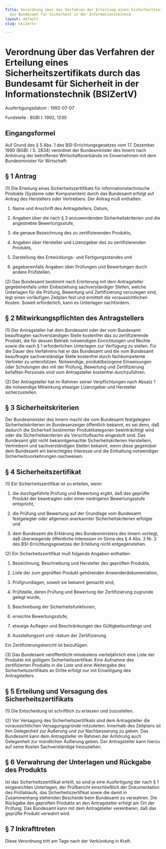 ```yaml
---
Title: Verordnung über das Verfahren der Erteilung eines Sicherheitszertifikats durch
  das Bundesamt für Sicherheit in der Informationstechnik
layout: default
slug: bsizertv

---
```


# Verordnung über das Verfahren der Erteilung eines Sicherheitszertifikats durch das Bundesamt für Sicherheit in der Informationstechnik (BSIZertV)

Ausfertigungsdatum
:   1992-07-07

Fundstelle
:   BGBl I: 1992, 1230



## Eingangsformel

Auf Grund des § 5 Abs. 1 des BSI-Errichtungsgesetzes vom 17. Dezember
1990 (BGBl. I S. 2834) verordnet der Bundesminister des Innern nach
Anhörung der betroffenen Wirtschaftsverbände im Einvernehmen mit dem
Bundesminister für Wirtschaft:


## § 1 Antrag

(1) Die Erteilung eines Sicherheitszertifikats für
informationstechnische Produkte (Systeme oder Komponenten) durch das
Bundesamt erfolgt auf Antrag des Herstellers oder Vertreibers. Der
Antrag muß enthalten:

1.  Name und Anschrift des Antragstellers, Datum,


2.  Angaben über die nach § 3 anzuwendenden Sicherheitskriterien und die
    angestrebte Bewertungsstufe,


3.  die genaue Bezeichnung des zu zertifizierenden Produkts,


4.  Angaben über Hersteller und Lizenzgeber des zu zertifizierenden
    Produkts,


5.  Darstellung des Entwicklungs- und Fertigungsstandes und


6.  gegebenenfalls Angaben über Prüfungen und Bewertungen durch andere
    Prüfstellen.




(2) Das Bundesamt bestimmt nach Erörterung mit dem Antragsteller
gegebenenfalls unter Einbeziehung sachverständiger Stellen, welche
Unterlagen für die Prüfung, Bewertung und Zertifizierung vorzulegen
sind, legt einen vorläufigen Zeitplan fest und ermittelt die
voraussichtlichen Kosten. Soweit erforderlich, kann es Unterlagen
nachfordern.


## § 2 Mitwirkungspflichten des Antragstellers

(1) Der Antragsteller hat dem Bundesamt oder der vom Bundesamt
beauftragten sachverständigen Stelle kostenfrei das zu zertifizierende
Produkt, die für dessen Betrieb notwendigen Einrichtungen und Rechte
sowie die nach § 1 erforderlichen Unterlagen zur Verfügung zu stellen.
Für die Dauer des Verfahrens hat er das Bundesamt und die vom
Bundesamt beauftragte sachverständige Stelle kostenfrei durch
fachkompetente Vertreter zu unterstützen. Notwendige, produktbezogene
Einweisungen oder Schulungen des mit der Prüfung, Bewertung und
Zertifizierung befaßten Personals sind vom Antragsteller kostenfrei
durchzuführen.

(2) Der Antragsteller hat im Rahmen seiner Verpflichtungen nach Absatz
1 die notwendige Mitwirkung etwaiger Lizenzgeber und Hersteller
sicherzustellen.


## § 3 Sicherheitskriterien

Der Bundesminister des Innern macht die vom Bundesamt festgelegten
Sicherheitskriterien im Bundesanzeiger öffentlich bekannt, es sei
denn, daß dadurch die Sicherheit bestimmter Produktkategorien
beeinträchtigt wird oder die Sicherheitskriterien als Verschlußsache
eingestuft sind. Das Bundesamt gibt nicht bekanntgemachte
Sicherheitskriterien Herstellern, Vertreibern und sachverständigen
Stellen bekannt, wenn diese gegenüber dem Bundesamt ein berechtigtes
Interesse und die Einhaltung notwendiger Sicherheitsvorkehrungen
nachweisen.


## § 4 Sicherheitszertifikat

(1) Ein Sicherheitszertifikat ist zu erteilen, wenn

1.  die durchgeführte Prüfung und Bewertung ergibt, daß das geprüfte
    Produkt der beantragten oder einer niedrigeren Bewertungsstufe
    entspricht,


2.  die Prüfung und Bewertung auf der Grundlage vom Bundesamt festgelegter
    oder allgemein anerkannter Sicherheitskriterien erfolgte und


3.  dem Bundesamt die Erklärung des Bundesministers des Innern vorliegt,
    daß überwiegende öffentliche Interessen im Sinne des § 4 Abs. 3 Nr. 2
    des BSI-Errichtungsgesetzes der Erteilung nicht entgegenstehen.




(2) Ein Sicherheitszertifikat muß folgende Angaben enthalten:

1.  Bezeichnung, Beschreibung und Hersteller des geprüften Produkts,


2.  Liste der zum geprüften Produkt gehörenden Anwenderdokumentation,


3.  Prüfgrundlagen, soweit sie bekannt gemacht sind,


4.  Prüfstelle, deren Prüfung und Bewertung der Zertifizierung zugrunde
    gelegt wurde,


5.  Beschreibung der Sicherheitsfunktionen,


6.  erreichte Bewertungsstufe,


7.  etwaige Auflagen und Beschränkungen des Gültigkeitsumfangs und


8.  Ausstellungsort und -datum der Zertifizierung.



Ein Zertifizierungsbericht ist beizufügen.

(3) Das Bundesamt veröffentlicht mindestens vierteljährlich eine Liste
der Produkte mit gültigem Sicherheitszertifikat. Eine Aufnahme des
zertifizierten Produkts in die Liste und eine Weitergabe des
Sicherheitszertifikats an Dritte erfolgt nur mit Einwilligung des
Antragstellers.


## § 5 Erteilung und Versagung des Sicherheitszertifikats

(1) Die Entscheidung ist schriftlich zu erlassen und zuzustellen.

(2) Vor Versagung des Sicherheitszertifikats sind dem Antragsteller
die voraussichtlichen Versagungsgründe mitzuteilen. Innerhalb des
Zeitplans ist ihm Gelegenheit zur Äußerung und zur Nachbesserung zu
geben. Das Bundesamt kann dem Antragsteller im Rahmen der Anhörung
auch Gelegenheit zur mündlichen Äußerung geben. Der Antragsteller kann
hierzu auf seine Kosten Sachverständige hinzuziehen.


## § 6 Verwahrung der Unterlagen und Rückgabe des Produkts

Ist das Sicherheitszertifikat erteilt, so sind je eine Ausfertigung
der nach § 1 eingereichten Unterlagen, der Prüfbericht einschließlich
der Dokumentation des Prüfablaufs, das Sicherheitszertifikat sowie die
damit in Zusammenhang stehenden Bescheide beim Bundesamt zu verwahren.
Die Rückgabe des geprüften Produkts an den Antragsteller erfolgt am
Ort der Prüfung. Das Bundesamt kann mit dem Antragsteller vereinbaren,
daß das geprüfte Produkt verwahrt wird.


## § 7 Inkrafttreten

Diese Verordnung tritt am Tage nach der Verkündung in Kraft.

